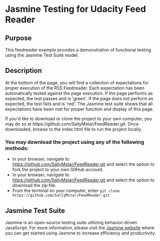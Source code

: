 # Jasmine Testing for Udacity Feed Reader

## Purpose

<p>This feedreader example provides a demonstration of functional testing using the Jasmine Test Suite model.</p>

## Description

<p>At the bottom of the page, you will find a collection of expectations for proper execution of the RSS Feedreader.  Each expectation has been automatically tested against the page execution.  If the page performs as expected, the test passes and is 'green'.  If the page does not perform as expected, the test fails and is 'red'.  The Jasmine test suite shows that all expectations have been met for proper function and display of this page.</p>
<p>If you'd like to download or clone the project to your own computer, you may do so at https://github.com/SallyMstar/FeedReader.git.  Once downloaded, browse to the index.html file to run the project locally.</p>

### You may download the project using any of the following methods:
* In your browser, navigate to https://github.com/SallyMstar/FeedReader.git and select the option to fork the project to your own GitHub account.
* In your browser, navigate to https://github.com/SallyMstar/FeedReader.git and select the option to download the zip file.
* From the terminal on your computer, enter ` git clone https://github.com/SallyMstar/FeedReader.git `
	

## Jasmine Test Suite

<p>Jasmine is an open-source testing suite utilizing behavior-driven JavaScript.  For more information, please visit the <a href="https://jasmine.github.io/">Jasmine website</a> where you can get started using Jasmine to increase efficiency and productivity.</p>